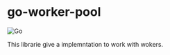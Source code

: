 # go-worker-pool

![Go](https://github.com/dalmarcogd/go-worker-pool/workflows/Go/badge.svg)

This librarie give a implemntation to work with wokers.
